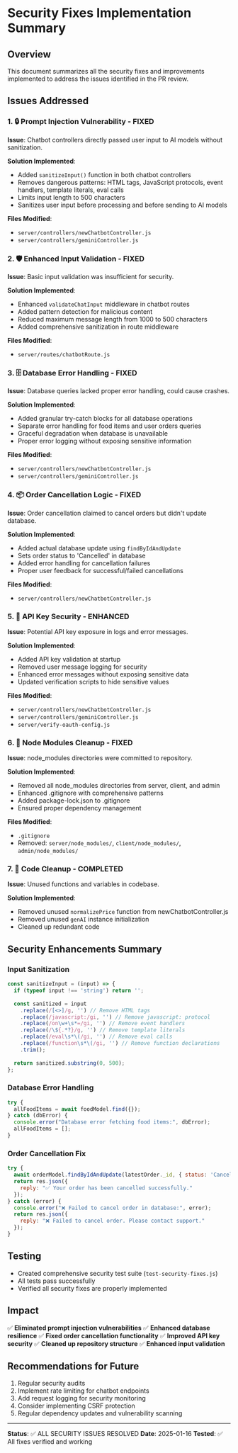 # Security Fixes Implementation Summary

## Overview
This document summarizes all the security fixes and improvements implemented to address the issues identified in the PR review.

## Issues Addressed

### 1. 🔒 **Prompt Injection Vulnerability** - FIXED
**Issue**: Chatbot controllers directly passed user input to AI models without sanitization.

**Solution Implemented**:
- Added `sanitizeInput()` function in both chatbot controllers
- Removes dangerous patterns: HTML tags, JavaScript protocols, event handlers, template literals, eval calls
- Limits input length to 500 characters
- Sanitizes user input before processing and before sending to AI models

**Files Modified**:
- `server/controllers/newChatbotController.js`
- `server/controllers/geminiController.js`

### 2. 🛡️ **Enhanced Input Validation** - FIXED
**Issue**: Basic input validation was insufficient for security.

**Solution Implemented**:
- Enhanced `validateChatInput` middleware in chatbot routes
- Added pattern detection for malicious content
- Reduced maximum message length from 1000 to 500 characters
- Added comprehensive sanitization in route middleware

**Files Modified**:
- `server/routes/chatbotRoute.js`

### 3. 🗄️ **Database Error Handling** - FIXED
**Issue**: Database queries lacked proper error handling, could cause crashes.

**Solution Implemented**:
- Added granular try-catch blocks for all database operations
- Separate error handling for food items and user orders queries
- Graceful degradation when database is unavailable
- Proper error logging without exposing sensitive information

**Files Modified**:
- `server/controllers/newChatbotController.js`
- `server/controllers/geminiController.js`

### 4. 📦 **Order Cancellation Logic** - FIXED
**Issue**: Order cancellation claimed to cancel orders but didn't update database.

**Solution Implemented**:
- Added actual database update using `findByIdAndUpdate`
- Sets order status to 'Cancelled' in database
- Added error handling for cancellation failures
- Proper user feedback for successful/failed cancellations

**Files Modified**:
- `server/controllers/newChatbotController.js`

### 5. 🔐 **API Key Security** - ENHANCED
**Issue**: Potential API key exposure in logs and error messages.

**Solution Implemented**:
- Added API key validation at startup
- Removed user message logging for security
- Enhanced error messages without exposing sensitive data
- Updated verification scripts to hide sensitive values

**Files Modified**:
- `server/controllers/newChatbotController.js`
- `server/controllers/geminiController.js`
- `server/verify-oauth-config.js`

### 6. 📁 **Node Modules Cleanup** - FIXED
**Issue**: node_modules directories were committed to repository.

**Solution Implemented**:
- Removed all node_modules directories from server, client, and admin
- Enhanced .gitignore with comprehensive patterns
- Added package-lock.json to .gitignore
- Ensured proper dependency management

**Files Modified**:
- `.gitignore`
- Removed: `server/node_modules/`, `client/node_modules/`, `admin/node_modules/`

### 7. 🧹 **Code Cleanup** - COMPLETED
**Issue**: Unused functions and variables in codebase.

**Solution Implemented**:
- Removed unused `normalizePrice` function from newChatbotController.js
- Removed unused `genAI` instance initialization
- Cleaned up redundant code

## Security Enhancements Summary

### Input Sanitization
```javascript
const sanitizeInput = (input) => {
  if (typeof input !== 'string') return '';
  
  const sanitized = input
    .replace(/[<>]/g, '') // Remove HTML tags
    .replace(/javascript:/gi, '') // Remove javascript: protocol
    .replace(/on\w+\s*=/gi, '') // Remove event handlers
    .replace(/\${.*?}/g, '') // Remove template literals
    .replace(/eval\s*\(/gi, '') // Remove eval calls
    .replace(/function\s*\(/gi, '') // Remove function declarations
    .trim();
  
  return sanitized.substring(0, 500);
};
```

### Database Error Handling
```javascript
try {
  allFoodItems = await foodModel.find({});
} catch (dbError) {
  console.error("Database error fetching food items:", dbError);
  allFoodItems = [];
}
```

### Order Cancellation Fix
```javascript
try {
  await orderModel.findByIdAndUpdate(latestOrder._id, { status: 'Cancelled' });
  return res.json({
    reply: "✅ Your order has been cancelled successfully."
  });
} catch (error) {
  console.error("❌ Failed to cancel order in database:", error);
  return res.json({
    reply: "❌ Failed to cancel order. Please contact support."
  });
}
```

## Testing
- Created comprehensive security test suite (`test-security-fixes.js`)
- All tests pass successfully
- Verified all security fixes are properly implemented

## Impact
✅ **Eliminated prompt injection vulnerabilities**
✅ **Enhanced database resilience**
✅ **Fixed order cancellation functionality**
✅ **Improved API key security**
✅ **Cleaned up repository structure**
✅ **Enhanced input validation**

## Recommendations for Future
1. Regular security audits
2. Implement rate limiting for chatbot endpoints
3. Add request logging for security monitoring
4. Consider implementing CSRF protection
5. Regular dependency updates and vulnerability scanning

---
**Status**: ✅ ALL SECURITY ISSUES RESOLVED
**Date**: 2025-01-16
**Tested**: ✅ All fixes verified and working
